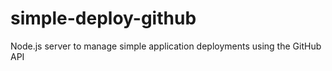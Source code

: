 # simple-deploy-github
Node.js server to manage simple application deployments using the GitHub API
